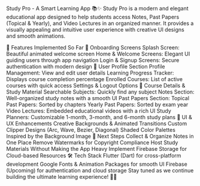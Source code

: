 Study Pro - A Smart Learning App 📚✨
Study Pro is a modern and elegant educational app designed to help students access Notes, Past Papers (Topical & Yearly), and Video Lectures in an organized manner. It provides a visually appealing and intuitive user experience with creative UI designs and smooth animations.

📌 Features Implemented So Far
🔹 Onboarding Screens
Splash Screen: Beautiful animated welcome screen
Home & Welcome Screens: Elegant UI guiding users through app navigation
Login & Signup Screens: Secure authentication with modern design
🔹 User Profile Section
Profile Management: View and edit user details
Learning Progress Tracker: Displays course completion percentage
Enrolled Courses: List of active courses with quick access
Settings & Logout Options
🔹 Course Details & Study Material
Searchable Subjects: Quickly find any subject
Notes Section: Well-organized study notes with a smooth UI
Past Papers Section:
Topical Past Papers: Sorted by chapters
Yearly Past Papers: Sorted by exam year
Video Lectures: Embedded educational videos with a rich UI
Study Planners: Customizable 1-month, 3-month, and 6-month study plans
🔹 UI & UX Enhancements
Creative Backgrounds & Animated Transitions
Custom Clipper Designs (Arc, Wave, Bezier, Diagonal)
Shaded Color Palettes Inspired by the Background Image
🚀 Next Steps
Collect & Organize Notes in One Place
Remove Watermarks for Copyright Compliance
Host Study Materials Without Making the App Heavy
Implement Firebase Storage for Cloud-based Resources
🛠 Tech Stack
Flutter (Dart) for cross-platform development
Google Fonts & Animation Packages for smooth UI
Firebase (Upcoming) for authentication and cloud storage
Stay tuned as we continue building the ultimate learning experience! 🚀📖
